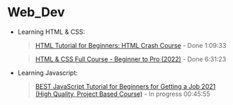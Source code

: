 # Web_Dev

- Learning HTML & CSS:

    >[HTML Tutorial for Beginners: HTML Crash Course](https://www.youtube.com/watch?v=qz0aGYrrlhU&t=1909s&ab_channel=ProgrammingwithMosh) - Done 1:09:33

    >[HTML & CSS Full Course - Beginner to Pro (2022)](https://www.youtube.com/watch?v=G3e-cpL7ofc&ab_channel=SuperSimpleDev) - Done 6:31:23

- Learning Javascript:
    >[BEST JavaScript Tutorial for Beginners for Getting a Job 2021 (High Quality, Project Based Course)](https://www.youtube.com/watch?v=DqaTKBU9TZk&ab_channel=SuperSimpleDev) - In progress 00:45:55
